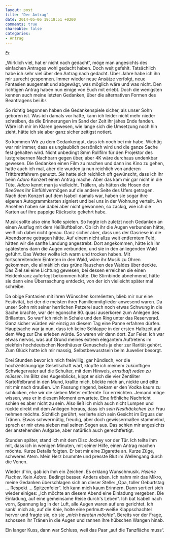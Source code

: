 ```yaml
---
layout: post
title: "Der Antrag"
date: 2014-05-06 19:18:51 +0200
comments: true
shareable: false
categories: 
- Antrag
---
```


*Er.*

&bdquo;Wirklich viel, hat er nicht nach gedacht&ldquo;, möge man angesichts des einfachen Antrages wohl gedacht haben. Doch weit gefehlt. Tatsächlich habe ich sehr viel über den Antrag nach gedacht. Über Jahre habe ich ihn mir zurecht gesponnen. Immer wieder neue Ansätze verfolgt, neue Fantasien ausgemalt und abgewägt, was möglich wäre und was nicht. Den richtigen Antrag haben nun einige von Euch mit erlebt. Doch die wenigsten kennen auch meine letzten Gedanken, über die alternativen Formen des Beantragens bei *ihr*.  

<!-- more -->  

So richtig begonnen haben die Gedankenspiele sicher,  als unser Sohn geboren ist. Was ich damals vor hatte, kann ich leider nicht mehr nieder schreiben, da die Erinnerungen im Sand der Zeit ihr jähes Ende fanden. Wäre ich mir im Klaren gewesen, wie lange sich die Umsetzung noch hin zieht, hätte ich sie aber ganz sicher zeitigst notiert.  

So kommen Wir zu dem Gedankengut, dass ich noch bei mir habe. Wichtig war mir immer, dass es unglaublich persönlich wird und die ganze Sache fest gehalten wird. Nicht unbedingt 8mm Rollfilm für den Projektor des lustgreisernen Nachbarn gegen über, aber 4K wäre durchaus undenkbar gewesen. 
Die Gedanken einen Film zu machen und dann ins Kino zu gehen, hatte auch ich mal, aber die wurden ja nun reichlich von anderen Trittbrettfahrern genutzt. 
*Sie* hatte sich reichlich oft gewünscht, dass ich ihr beim *Adoro* Konzert einen Antrag mache. Aber das kam mir gar nicht in die Tüte. *Adoro* kennt man ja vielleicht. Trällern, als hätten die Hosen der *BeeGees* ihr Einfühlvermögen auf die andere Seite des Ufers getragen. Nach dem Konzert auf dem Isabell damals war, haben sie sogar ihre eigenen Autogrammkarten signiert und bei uns in der Wohnung verteilt. An Ansehen haben sie dabei aber nicht gewonnen, so zackig, wie ich die Karten auf ihre pappige Rückseite gekehrt habe.  

Musik sollte also eine Rolle spielen. So hegte ich zuletzt noch Gedanken an einen Ausflug mit dem Heißluftballon. Ob ich ihr die Augen verbunden hätte, weiß ich dabei nicht genau. Ganz sicher aber, dass uns der Gasriese in die Abendsonne getragen hätte. Auf einem nicht allzu weit entferntem Feld, hätten wir die sanfte Landung angestrebt. Dort angekommen, hätte ich ihr spätestens dann die Augen verbunden, und sie in den anliegenden Wald geführt. Das Wetter wollte ich warm und trocken haben. Mit fortschreitendem Eintreten in den Wald, wäre ihr Musik zu Ohren gekommen, die allmählich das grüne Rauschen des Waldes über deckte. Das Ziel sei eine Lichtung gewesen, bei dessen erreichen sie einen Heidenkranz auferlegt bekommen hätte. Die Stirnbinde abnehmend, hätte sie dann eine Überraschung entdeckt, von der ich vielleicht später mal schreibe.  

Da obige Fantasien mit ihren Wünschen korrelierten, blieb mir nur eine Festivität, bei der die meisten ihrer Familienmitglieder anwesend waren. Da unser Sohn mit seiner herrlichen Petzerei auch noch etwas Schwung in die Sache brachte, war der egonsche 80. quasi auserkoren zum Anlegen des Brillanten. So warf ich mich in Schale und den Ring unter das Reserverad. Ganz sicher würden wir einzig an diesem Tag eine Panne erfahren dürfen. Hauptsache war ja nun, dass ich keine Schlappe in der ersten Halbzeit auf dem Weg zur Ehe erleben würde. So waren wir dann dort. Zur Feier. Ich war etwas nervös, was auf Grund meines extrem elegantem Auftretens im piekfein hochdeutschen Nordhäuser Genuschels ja eher zur Rarität gehört. Zum Glück hatte ich mir massig, Selbstbewusstsein beim Juwelier besorgt.  

Drei Stunden bevor ich mich freiwillig, gar hündisch, vor die hochzeitshungrige Gesellschaft warf, klopfte ich meinem zukünftigen Schwiegervater auf die Schulter, mit dem Hinweis, *ernsthaft reden zu müssen*. Im Blitz des Augenblicks, kippt er sich die vier Zentiliter Kartoffelbrand in den Mund, krallte mich, blickte mich an, nickte und eilte mit mir nach draußen. Um Fassung ringend, bekam er den Vodka kaum zu schlucken, ehe wir die sieben Meter entfernte Tür erreichten. Jemand möge wissen, was er in diesem Moment erwartete. Eine fröhliche Nachricht schien es aber nicht zu sein. Also ließ ich mich auch nicht Lumpen und rückte direkt mit dem Anliegen heraus, dass ich *sein Nesthäckchen* zur Frau nehmen möchte. Sichtlich gerührt, verlierte sich sein Gesicht im Erguss der Tränen. Etwas schwermütig, freudig, aber doch gewissermaßen stammelnd, sprach er mir etwa sieben mal seinen Segen aus. Das schien mir angesichts der anstehenden Aufgabe, aber natürlich auch gerechtfertigt.

Stunden später, stand ich mit dem Disc Jockey vor der Tür. Ich teilte ihm mit, dass ich in wenigen Minuten, mit seiner Hilfe, einen Antrag machen möchte. Kurze Details folgten. Er bat mir eine Zigarette an. Kurze Züge, schweres Atem. Mein Herz brummte und presste Blut im Wellengang durch die Venen.

Wieder d'rin, gab ich ihm ein Zeichen. Es erklang Wunschmusik. *Helene Fischer*. Kein *Adoro*. Bedingt besser. Anders eben. Ich nahm mir das Mikro, meine Gedanken überschlagen sich an dieser Stelle: &bdquo;Opa, toller Geburtstag ... Respekt ... Spitzenfeier&ldquo;. Ich kann mich kaum Erinnern. Dann sortiert sich wieder einiges: &bdquo;Ich möchte an diesem Abend eine Einladung vergeben. Die Einladung, auf eine gemeinsame Reise durch's Leben&ldquo;. Ich bat Isabell nach vorn, Spannung lag in der Luft, alle Augen waren auf uns gerichtet. Ich sank' mich ab, auf die Knie, holte eine perlmutt-weiße Klappschachtel hervor und fragte sie, ob sie &bdquo;*mich heiraten möchte*&ldquo;. Bereits vor der Frage, schossen ihr Tränen in die Augen und rannen ihre hübschen Wangen hinab. 

Ein langer Kuss, dann war Schluss, weil das Paar &bdquo;auf die Tanzfläche muss&ldquo;.